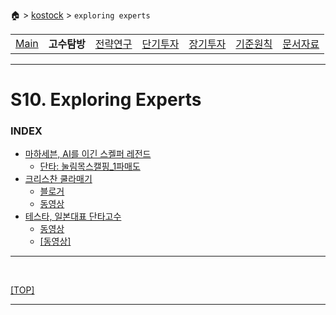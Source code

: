 🏠 > [kostock](../) > `exploring experts`

<table>
  <tr>
    <td><a href="../">Main</a></td>
    <td><b href="../s10_experts/" >고수탐방</b></td>
    <td><a href="../s20_research/" >전략연구</a></td>
    <td><a href="../s30_short-term/" >단기투자</a></td>
    <td><a href="../s40_long-term/" >장기투자</a></td>
    <td><a href="../s50_principles/" >기준원칙</a></td>
    <td><a href="../s90_database/" >문서자료</a></td>
  </tr>
</table>

---
# S10. Exploring Experts

### INDEX
- [마하세븐, AI를 이긴 스켈퍼 레전드](./마하세븐/)
  - [단타: 눌림목스캘핑_1파매도][눌림목스켈핑_1파매도법]
- [크리스찬 쿨라매기](./쿨라매기/)
  - [블로거](https://anotherbluedot.tistory.com/134#google_vignette)
  - [동영상](https://www.youtube.com/watch?v=O3ko6PGh64A)
- [테스타, 일본대표 단타고수](./테스타/)
  - [동영상](https://www.youtube.com/watch?v=jGWaPDxkgsw)
  - <a href="https://www.youtube.com/watch?v=jGWaPDxkgsw" target="_blank">[동영상]</a>
---

<br/>

[[TOP]](#index)

---

[MAIN]: https://htmlpreview.github.io/?https://github.com/JaceKim-TheAL/biz_finance/blob/master/kostock/s90_database/html/main.html
[DOCS]: https://htmlpreview.github.io/?https://github.com/JaceKim-TheAL/biz_finance/blob/master/kostock/s90_database/html/doculist.html
[눌림목스켈핑_1파매도법]: https://htmlpreview.github.io/?https://raw.githubusercontent.com/JaceKim-TheAL/biz_finance/master/kostock/s90_database/html/단기투자/단타_눌림목스켈핑_1파매도법/content.html